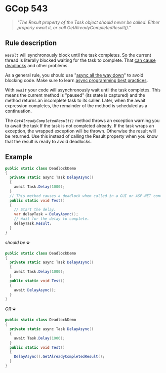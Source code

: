 ﻿# GCop 543

> *"The Result property of the Task object should never be called. Either properly await it, or call GetAlreadyCompletedResult()."*

## Rule description

*`Result`* will synchronously block until the task completes. So the current thread is literally blocked waiting for the task to complete. That [can cause deadlocks](http://blog.stephencleary.com/2012/07/dont-block-on-async-code.html) and other problems.

As a general rule, you should use "[async all the way down](https://stackoverflow.com/questions/29808915/why-use-async-await-all-the-way-down)" to avoid blocking code. Make sure to learn [async programming best practices](https://msdn.microsoft.com/en-us/magazine/jj991977.aspx?f=255&MSPPError=-2147217396).

With *`await`* your code will asynchronously wait until the task completes. This means the current method is "paused" (its state is captured) and the method returns an incomplete task to its caller. Later, when the await expression completes, the remainder of the method is scheduled as a continuation.

The *`GetAlreadyCompletedResult()`* method throws an exception warning you to await the task If the task is not completed already. If the task wraps an exception, the wrapped exception will be thrown. Otherwise the result will be returned. Use this instead of calling the Result property when you know that the result is ready to avoid deadlocks.

## Example

```csharp
public static class DeadlockDemo
{
  private static async Task DelayAsync()
  {
    await Task.Delay(1000);
  }
  // This method causes a deadlock when called in a GUI or ASP.NET context.
  public static void Test()
  {
    // Start the delay.
    var delayTask = DelayAsync();
    // Wait for the delay to complete.
    delayTask.Result;
  }
}
```

*should be* 🡻

```csharp
public static class DeadlockDemo
{
  private static async Task DelayAsync()
  {
    await Task.Delay(1000);
  }
  public static void Test()
  {
    await DelayAsync();
  }
}
```

*OR* 🡻

```csharp
public static class DeadlockDemo
{
  private static async Task DelayAsync()
  {
    await Task.Delay(1000);
  }
  public static void Test()
  {
    DelayAsync().GetAlreadyCompletedResult();
  }
}
```